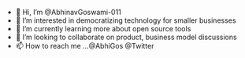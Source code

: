 - 👋 Hi, I’m @AbhinavGoswami-011
- 👀 I’m interested in democratizing technology for smaller businesses
- 🌱 I’m currently learning more about open source tools
- 💞️ I’m looking to collaborate on product, business model discussions
- 📫 How to reach me ...@AbhiGos @Twitter

